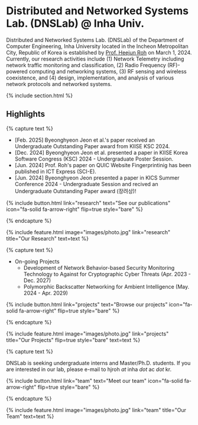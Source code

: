 ---
---

# Distributed and Networked Systems Lab. (DNSLab) @ Inha Univ.

Distributed and Networked Systems Lab. (DNSLab) of the Department of Computer Engineering, Inha University located in the Incheon Metropolitan City, Republic of Korea is established by [Prof. Heejun Roh](https://www.hjroh.kr) on March 1, 2024. Currently, our research activities include (1) Network Telemetry including network traffic monitoring and classification, (2) Radio Frequency (RF)-powered computing and networking systems, (3) RF sensing and wireless coexistence, and (4) design, implementation, and analysis of various network protocols and networked systems.

{% include section.html %}

## Highlights

{% capture text %}

* [Feb. 2025] Byeonghyeon Jeon et al.'s paper received an Undergraduate Outstanding Paper award from KIISE KSC 2024.
* [Dec. 2024] Byeonghyeon Jeon et al. presented a paper in KIISE Korea Software Congress (KSC) 2024 - Undergraduate Poster Session.
* [Jun. 2024] Prof. Roh's paper on QUIC Website Fingerprintinig has been published in ICT Express (SCI-E).
* [Jun. 2024] Byeonghyeon Jeon presented a paper in KICS Summer Conference 2024 - Undergraduate Session and recived an Undergraduate Outstanding Paper award (장려상)!

{%
  include button.html
  link="research"
  text="See our publications"
  icon="fa-solid fa-arrow-right"
  flip=true
  style="bare"
%}

{% endcapture %}

{%
  include feature.html
  image="images/photo.jpg"
  link="research"
  title="Our Research"
  text=text
%}

{% capture text %}

* On-going Projects
  - Development of Network Behavior-based Security Monitoring Technology to Against for Cryptographic Cyber Threats (Apr. 2023 - Dec. 2027)
  - Polymorphic Backscatter Networking for Ambient Intelligence (May. 2024 - Apr. 2029)

{%
  include button.html
  link="projects"
  text="Browse our projects"
  icon="fa-solid fa-arrow-right"
  flip=true
  style="bare"
%}

{% endcapture %}

{%
  include feature.html
  image="images/photo.jpg"
  link="projects"
  title="Our Projects"
  flip=true
  style="bare"
  text=text
%}

{% capture text %}

DNSLab is seeking undergraduate interns and Master/Ph.D. students. If you are interested in our lab, please e-mail to hjroh _at_ inha _dot_ ac _dot_ kr.

{%
  include button.html
  link="team"
  text="Meet our team"
  icon="fa-solid fa-arrow-right"
  flip=true
  style="bare"
%}

{% endcapture %}

{%
  include feature.html
  image="images/photo.jpg"
  link="team"
  title="Our Team"
  text=text
%}
